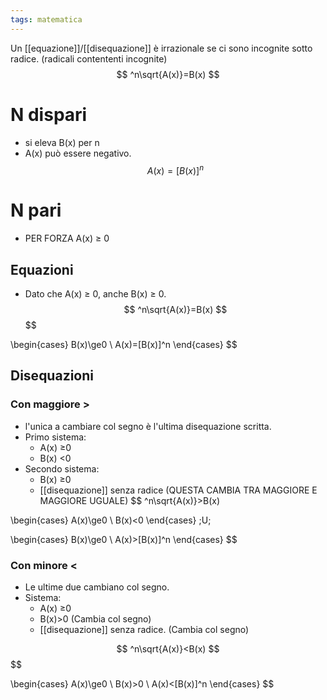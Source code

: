 ```yaml
---
tags: matematica
---
```

Un [[equazione]]/[[disequazione]] è irrazionale se ci sono incognite sotto radice. 
(radicali contententi incognite)
$$
^n\sqrt{A(x)}=B(x)
$$
# N dispari
- si eleva B(x) per n
- A(x) può essere negativo.
$$
A(x)= [B(x)]^n
$$
# N pari
- PER FORZA A(x) ≥ 0
## Equazioni 
- Dato che A(x) ≥ 0, anche B(x) ≥ 0.
$$
^n\sqrt{A(x)}=B(x)
$$
$$

\begin{cases} 
B(x)\ge0 \\
A(x)=[B(x)]^n
\end{cases}
$$
## Disequazioni 
### Con maggiore >
- l'unica a cambiare col segno è l'ultima disequazione scritta.
- Primo sistema:
	- A(x) ≥0
	- B(x) <0
- Secondo sistema:
	- B(x) ≥0
	- [[disequazione]] senza radice (QUESTA CAMBIA TRA MAGGIORE E MAGGIORE UGUALE)
$$
^n\sqrt{A(x)}>B(x)

$$
$$

\begin{cases} 
A(x)\ge0  \\
B(x)<0
\end{cases}
\;U\;

\begin{cases} 
B(x)\ge0 \\
A(x)>[B(x)]^n
\end{cases}
$$
### Con minore <
- Le ultime due cambiano col segno.
- Sistema:
	- A(x) ≥0
	- B(x)>0 (Cambia col segno)
	- [[disequazione]] senza radice. (Cambia col segno)

$$
^n\sqrt{A(x)}<B(x)
$$
$$

\begin{cases} 
A(x)\ge0 \\
B(x)>0 \\
A(x)<[B(x)]^n
\end{cases}
$$
